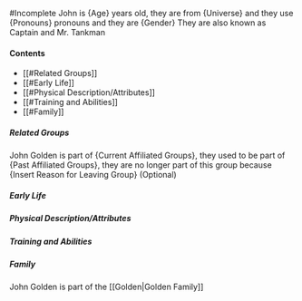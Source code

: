 #Incomplete
John is {Age} years old, they are from {Universe} and they use {Pronouns} pronouns and they are {Gender}
They are also known as Captain and Mr. Tankman
#### Contents
- [[#Related Groups]]
- [[#Early Life]]
- [[#Physical Description/Attributes]]
- [[#Training and Abilities]]
- [[#Family]]
##### Related Groups
John Golden is part of {Current Affiliated Groups}, they used to be part of {Past Affiliated Groups}, they are no longer part of this group because {Insert Reason for Leaving Group} (Optional)
##### Early Life
##### Physical Description/Attributes
##### Training and Abilities
##### Family
John Golden is part of the [[Golden|Golden Family]] 